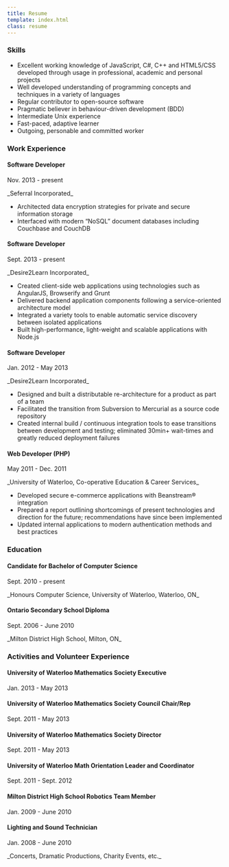 ```yaml
---
title: Resume
template: index.html
class: resume
---
```


### Skills

*   Excellent working knowledge of JavaScript, C#, C++ and HTML5/CSS developed through usage in professional, academic and personal projects
*   Well developed understanding of programming concepts and techniques in a variety of languages
*   Regular contributor to open-source software
*   Pragmatic believer in behaviour-driven development (BDD)
*   Intermediate Unix experience
*   Fast-paced, adaptive learner
*   Outgoing, personable and committed worker


### Work Experience

#### Software Developer
<p class="date">Nov. 2013 - present</p>

<p class="details">_Seferral Incorporated_</p>

*   Architected data encryption strategies for private and secure information storage
*   Interfaced with modern &ldquo;NoSQL&rdquo; document databases including Couchbase and CouchDB

#### Software Developer
<p class="date">Sept. 2013 - present</p>

<p class="details">_Desire2Learn Incorporated_</p>

*   Created client-side web applications using technologies such as AngularJS, Browserify and Grunt
*   Delivered backend application components following a service-oriented architecture model
*   Integrated a variety tools to enable automatic service discovery between isolated applications
*   Built high-performance, light-weight and scalable applications with Node.js

#### Software Developer
<p class="date">Jan. 2012 - May 2013</p>

<p class="details">_Desire2Learn Incorporated_</p>

*   Designed and built a distributable re-architecture for a product as part of a team
*   Facilitated the transition from Subversion to Mercurial as a source code repository
*   Created internal build / continuous integration tools to ease transitions between development and testing; eliminated 30min+ wait-times and greatly reduced deployment failures

#### Web Developer (PHP)
<p class="date">May 2011 - Dec. 2011</p>

<p class="details">_University of Waterloo, Co-operative Education &amp; Career Services_</p>

*   Developed secure e-commerce applications with Beanstream&reg; integration
*   Prepared a report outlining shortcomings of present technologies and direction for the future; recommendations have since been implemented
*   Updated internal applications to modern authentication methods and best practices


### Education

#### Candidate for Bachelor of Computer Science
<p class="date">Sept. 2010 - present</p>

<p class="details">_Honours Computer Science, University of Waterloo, Waterloo, ON_</p>

#### Ontario Secondary School Diploma
<p class="date">Sept. 2006 - June 2010</p>
<p class="details">_Milton District High School, Milton, ON_</p>


### Activities and Volunteer Experience

#### University of Waterloo Mathematics Society Executive
<p class="date">Jan. 2013 - May 2013</p>

#### University of Waterloo Mathematics Society Council Chair/Rep
<p class="date">Sept. 2011 - May 2013</p>

#### University of Waterloo Mathematics Society Director
<p class="date">Sept. 2011 - May 2013</p>

#### University of Waterloo Math Orientation Leader and Coordinator
<p class="date">Sept. 2011 - Sept. 2012</p>

#### Milton District High School Robotics Team Member
<p class="date">Jan. 2009 - June 2010</p>

#### Lighting and Sound Technician
<p class="date">Jan. 2008 - June 2010</p>

<p class="details">_Concerts, Dramatic Productions, Charity Events, etc._</p>


